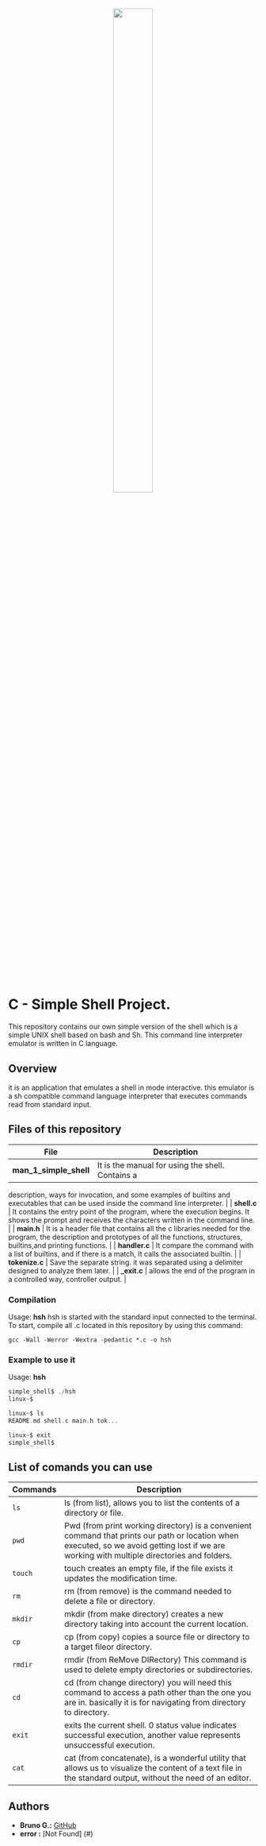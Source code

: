 <h1 align ="center">
<img src="https://assets.website-files.com/6105315644a26f77912a1ada/610540e8b4cd6969794fe673_Holberton_School_logo-04-04.svg" height="50%" width="40%">
</h1>

# C - Simple Shell Project.
This repository contains our own simple version of the shell
which is a simple UNIX shell based on bash and Sh. This command
line interpreter emulator is written in C language.

## Overview
it is an application that emulates a shell in mode
interactive. this emulator is a sh compatible
command language interpreter that executes commands read
from standard input.

## Files of this repository

| File | Description |
|--|--|
| **man_1_simple_shell** | It is the manual for using the shell. Contains a
description, ways for invocation, and some examples of builtins and executables
that can be used inside the command line interpreter. |
| **shell.c** | It contains the entry point of the program, where the execution
begins. It shows the prompt and receives the characters written in the command line. |
| **main.h** |  It is a header file that contains all the c libraries needed for
the program, the description and prototypes of all the functions, structures,
builtins,and  printing functions. |
| **handler.c** | It compare the command with a list of builtins, and if there
is a match, It calls the associated builtin. |
| **tokenize.c** | Save the separate string. it was separated using a delimiter
designed to analyze them later. |
| **_exit.c** | allows the end of the program in a controlled way, controller output. |


### Compilation

Usage: **hsh**
hsh is started with the standard input connected to the terminal. To start, compile all .c located in this repository by using this command:
```
gcc -Wall -Werror -Wextra -pedantic *.c -o hsh

```
### Example to use it

Usage: **hsh**
```c
simple_shell$ ./hsh
linux~$

linux~$ ls
README.md shell.c main.h tok...

linux~$ exit
simple_shell$
````



## List of comands you can use

| Commands | Description |
|--|--|
| `ls` | ls (from list), allows you to list the contents of a directory or file. |
| `pwd` | Pwd (from print working directory) is a convenient command that prints our path or location when executed, so we avoid getting lost if we are working with multiple directories and folders. |
| `touch` | touch creates an empty file, if the file exists it updates the modification time. |
| `rm` | rm (from remove) is the command needed to delete a file or directory. |
| `mkdir` | mkdir (from make directory) creates a new directory taking into account the current location. |
| `cp` | cp (from copy) copies a source file or directory to a target fileor directory. |
| `rmdir` | rmdir (from ReMove DIRectory) This command is used to delete empty directories or subdirectories. |
| `cd` | cd (from change directory) you will need this command to access a path other than the one you are in. basically it is for navigating from directory to directory. |
| `exit` | exits the current shell. 0 status value indicates successful execution, another value represents unsuccessful execution. |
| `cat` | cat (from concatenate), is a wonderful utility that allows us to visualize the content of a text file in the standard output, without the need of an editor. |

## Authors

* **Bruno G.:** [GitHub](https://github.com/BrunoGuerraS)
* **error :** [Not Found] (#)

